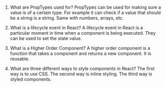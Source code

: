 1. What are PropTypes used for?
PropTypes can be used for making sure a value is of a certain type. For example it can check if a value that should be a string is a string. Same with numbers, arrays, etc.

2. What is a lifecycle event in React?
A lifecycle event in React is a particular moment in time when a component is being executed. They can be used to set the state value.

3. What is a Higher Order Component?
A higher order component is a function that takes a component and returns a new component. It is reusable.

4. What are three different ways to style components in React?
The first way is to use CSS. The second way is inline styling. The third way is styled components.